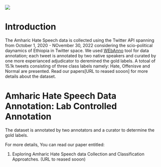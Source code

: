 
 [![](../../logo.png)](https://github.com/uhh-lt/amharicmodels/)
# Introduction
The Amharic Hate Speech data is collected using the Twitter API spanning from October 1, 2020 - NOvember 30, 2022 considering the scio-political daynamics of Ethiopia in Twitter space. We used [WEbAnno](http://ltdemos.informatik.uni-hamburg.de/codebookanno-cba/) tool for data annotation; each tweet is annotated by two native speakers and curated by one more experianced adjudicator to deremined the gold labels. A totoal of 15.1k tweets consisting of three class labels namely: Hate, Offenisve and Normal are presented. Read our papers[URL to reased sooon] for more details about the dataset.

# Amharic Hate Speech Data Annotation: Lab Controlled Annotation
The dataset is annotated by two annotators and a curator to determine the gold labels.  

For more details, You can read our paper entitled:
1. Exploring Amharic Hate Speech data Collection and Classification Approatches. (URL to reased sooon)


